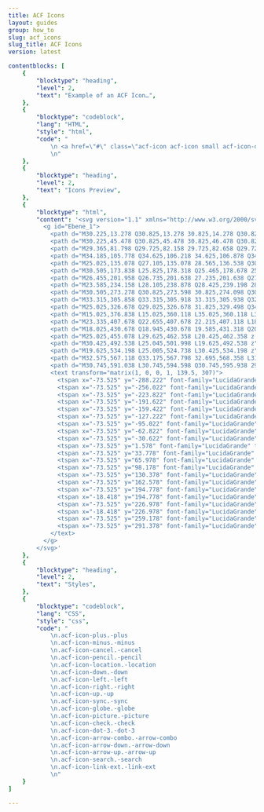 ```yaml
---
title: ACF Icons
layout: guides
group: how_to
slug: acf_icons
slug_title: ACF Icons
version: latest

contentblocks: [
	{
		"blocktype": "heading",
		"level": 2,
		"text": "Example of an ACF Icon…",
	},
	{
		"blocktype": "codeblock",
		"lang": "HTML",
		"style": "html",
		"code": "
			\n <a href=\"#\" class=\"acf-icon acf-icon small acf-icon-down -down\"></a>
			\n"
	},
	{
		"blocktype": "heading",
		"level": 2,
		"text": "Icons Preview",
	},
	{
		"blocktype": "html",
		"content": '<svg version="1.1" xmlns="http://www.w3.org/2000/svg" xmlns:xlink="http://www.w3.org/1999/xlink" x="0" y="0" width="230" height="610" viewBox="0, 0, 230, 610">
		  <g id="Ebene_1">
		    <path d="M30.225,13.278 Q30.825,13.278 30.825,14.278 Q30.825,15.278 30.225,15.278 L26.025,15.278 L26.025,19.478 Q26.025,20.078 25.025,20.078 Q24.025,20.078 24.025,19.478 L24.025,15.278 L19.825,15.278 Q19.225,15.278 19.225,14.278 Q19.225,13.278 19.825,13.278 L24.025,13.278 L24.025,9.078 Q24.025,8.478 25.025,8.478 Q26.025,8.478 26.025,9.078 L26.025,13.278 z" fill="#000000" fill-opacity="0.847"/>
		    <path d="M30.225,45.478 Q30.825,45.478 30.825,46.478 Q30.825,47.478 30.225,47.478 L19.825,47.478 Q19.225,47.478 19.225,46.478 Q19.225,45.478 19.825,45.478 z" fill="#000000" fill-opacity="0.847"/>
		    <path d="M29.365,81.798 Q29.725,82.158 29.725,82.658 Q29.725,83.158 29.365,83.498 Q29.005,83.838 28.505,83.838 Q28.005,83.838 27.645,83.518 L25.005,80.478 L22.365,83.518 Q22.005,83.838 21.505,83.838 Q21.005,83.838 20.645,83.518 Q20.325,83.158 20.325,82.658 Q20.325,82.158 20.645,81.798 L23.405,78.678 L20.645,75.518 Q20.325,75.158 20.325,74.658 Q20.325,74.158 20.645,73.798 Q21.005,73.478 21.505,73.478 Q22.005,73.478 22.365,73.798 L25.005,76.838 L27.645,73.798 Q28.005,73.478 28.505,73.478 Q29.005,73.478 29.365,73.818 Q29.725,74.158 29.725,74.658 Q29.725,75.158 29.365,75.518 L26.605,78.678 z" fill="#000000" fill-opacity="0.847"/>
		    <path d="M34.185,105.778 Q34.625,106.218 34.625,106.878 Q34.625,107.538 34.185,107.978 L22.785,119.378 Q22.345,119.798 21.585,120.138 Q20.825,120.478 20.125,120.478 L15.425,120.478 L15.425,115.798 Q15.425,115.098 15.765,114.318 Q16.105,113.538 16.525,113.118 L27.925,101.718 Q28.385,101.278 29.025,101.278 Q29.665,101.278 30.125,101.718 z M18.305,114.298 L19.605,115.578 L28.225,106.918 L26.945,105.658 z M20.125,118.398 Q20.405,118.398 20.785,118.238 L20.245,117.718 Q19.905,117.398 19.245,116.718 Q18.585,116.038 18.125,115.598 L17.685,115.158 Q17.505,115.578 17.505,115.798 L17.505,117.358 L18.545,118.398 z M21.605,117.598 L30.245,108.958 L28.985,107.678 L20.325,116.298 z M30.985,108.218 L32.325,106.878 L29.025,103.578 L27.685,104.898 z" fill="#000000" fill-opacity="0.847"/>
		    <path d="M25.025,135.078 Q27.105,135.078 28.565,136.538 Q30.025,137.998 30.025,140.098 Q30.025,142.198 28.785,144.938 Q27.545,147.678 26.265,149.398 L25.025,151.078 Q24.825,150.838 24.485,150.378 Q24.145,149.918 23.285,148.598 Q22.425,147.278 21.765,145.998 Q21.105,144.718 20.565,143.058 Q20.025,141.398 20.025,140.078 Q20.025,137.998 21.485,136.538 Q22.945,135.078 25.025,135.078 z M25.025,142.838 Q26.145,142.838 26.945,142.038 Q27.745,141.238 27.745,140.118 Q27.745,138.998 26.945,138.218 Q26.145,137.438 25.025,137.438 Q23.905,137.438 23.125,138.218 Q22.345,138.998 22.345,140.118 Q22.345,141.238 23.125,142.038 Q23.905,142.838 25.025,142.838 z" fill="#000000" fill-opacity="0.847"/>
		    <path d="M30.505,173.838 L25.825,178.318 Q25.465,178.678 25.025,178.678 Q24.585,178.678 24.225,178.318 L19.545,173.838 Q19.225,173.518 19.225,173.018 Q19.225,172.518 19.545,172.198 Q20.305,171.438 21.105,172.198 L25.025,175.958 L28.945,172.198 Q29.745,171.438 30.505,172.198 Q30.825,172.518 30.825,173.018 Q30.825,173.518 30.505,173.838 z" fill="#000000" fill-opacity="0.847"/>
		    <path d="M26.455,201.958 Q26.735,201.638 27.235,201.638 Q27.735,201.638 28.055,201.958 Q28.815,202.678 28.055,203.558 L24.335,207.478 L28.055,211.358 Q28.815,212.238 28.055,212.958 Q27.735,213.278 27.255,213.278 Q26.775,213.278 26.455,212.958 L21.935,208.238 Q21.615,207.918 21.615,207.458 Q21.615,206.998 21.935,206.678 Q26.055,202.398 26.455,201.958 z" fill="#000000" fill-opacity="0.847"/>
		    <path d="M23.585,234.158 L28.105,238.878 Q28.425,239.198 28.425,239.658 Q28.425,240.118 28.105,240.438 L23.585,245.158 Q23.265,245.478 22.785,245.478 Q22.305,245.478 21.985,245.158 Q21.265,244.438 21.985,243.558 L25.705,239.678 L21.985,235.758 Q21.265,234.878 21.985,234.158 Q22.305,233.838 22.805,233.838 Q23.305,233.838 23.585,234.158 z" fill="#000000" fill-opacity="0.847"/>
		    <path d="M30.505,273.278 Q30.825,273.598 30.825,274.098 Q30.825,274.598 30.505,274.918 Q29.745,275.678 28.945,274.918 L25.025,271.158 L21.105,274.918 Q20.305,275.678 19.545,274.918 Q19.225,274.598 19.225,274.098 Q19.225,273.598 19.545,273.278 L24.225,268.798 Q24.545,268.478 25.025,268.478 Q25.505,268.478 25.825,268.798 z" fill="#000000" fill-opacity="0.847"/>
		    <path d="M33.315,305.858 Q33.315,305.918 33.315,305.938 Q32.595,308.938 30.315,310.798 Q28.035,312.658 24.975,312.658 Q23.355,312.658 21.835,312.038 Q20.315,311.418 19.115,310.278 L17.675,311.718 Q17.455,311.938 17.175,311.938 Q16.895,311.938 16.675,311.718 Q16.455,311.498 16.455,311.218 L16.455,306.218 Q16.455,305.938 16.675,305.718 Q16.895,305.498 17.175,305.498 L22.175,305.498 Q22.455,305.498 22.675,305.718 Q22.895,305.938 22.875,306.218 Q22.855,306.498 22.675,306.718 L21.135,308.258 Q21.935,308.978 22.935,309.398 Q23.935,309.818 25.035,309.798 Q26.515,309.798 27.815,309.058 Q29.115,308.318 29.895,307.078 Q30.015,306.878 30.495,305.758 Q30.575,305.498 30.815,305.498 L32.955,305.498 Q33.115,305.498 33.215,305.618 Q33.315,305.738 33.315,305.858 z M33.595,296.938 L33.595,301.938 Q33.595,302.218 33.395,302.438 Q33.195,302.658 32.875,302.658 L27.875,302.658 Q27.595,302.658 27.375,302.438 Q27.155,302.218 27.175,301.938 Q27.195,301.658 27.375,301.438 L28.915,299.898 Q27.275,298.358 25.035,298.358 Q23.535,298.358 22.235,299.098 Q20.935,299.838 20.155,301.078 Q20.035,301.278 19.575,302.398 Q19.475,302.658 19.235,302.658 L17.015,302.658 Q16.875,302.658 16.755,302.538 Q16.635,302.418 16.655,302.298 L16.655,302.218 Q17.375,299.218 19.675,297.358 Q21.975,295.498 25.035,295.498 Q26.655,295.498 28.195,296.118 Q29.735,296.738 30.935,297.878 L32.375,296.438 Q32.595,296.218 32.875,296.218 Q33.155,296.218 33.395,296.438 Q33.635,296.658 33.595,296.938 z" fill="#000000" fill-opacity="0.847"/>
		    <path d="M25.025,326.678 Q29.025,326.678 31.825,329.498 Q34.625,332.318 34.625,336.298 Q34.625,340.278 31.825,343.078 Q29.025,345.878 25.045,345.878 Q21.065,345.878 18.245,343.078 Q15.425,340.278 15.425,336.298 Q15.425,332.318 18.245,329.498 Q21.065,326.678 25.025,326.678 z M33.225,336.278 Q33.225,333.638 31.665,331.498 Q30.105,329.358 27.625,328.518 Q27.265,328.998 27.305,329.158 Q27.385,329.918 27.665,330.178 Q27.945,330.438 28.265,330.318 L28.905,330.078 L29.305,330.038 Q29.745,330.518 29.305,330.978 Q28.865,331.438 28.405,332.098 Q27.945,332.758 28.385,333.638 Q29.065,334.918 30.305,334.918 Q30.865,334.958 31.165,335.638 Q31.465,336.318 31.505,336.958 Q31.705,338.558 31.225,339.758 Q30.785,340.638 31.505,341.278 Q33.225,339.038 33.225,336.278 z M23.905,328.198 Q21.665,328.478 19.925,329.878 Q18.185,331.278 17.385,333.358 Q17.505,333.358 17.825,333.398 L18.385,333.458 Q18.625,333.478 18.905,333.538 Q19.185,333.598 19.385,333.698 Q19.585,333.798 19.625,333.958 Q19.705,334.198 19.345,334.858 Q18.985,335.518 18.985,336.098 Q18.985,336.678 19.745,337.198 Q20.505,337.718 20.505,338.118 Q20.505,338.678 20.665,339.478 Q20.825,340.278 20.825,340.358 Q20.825,340.598 21.545,341.438 Q22.265,342.278 22.585,342.278 Q22.785,342.278 22.805,341.838 Q22.825,341.398 22.765,340.758 Q22.705,340.118 22.705,339.958 Q22.705,339.318 22.965,338.478 Q23.225,337.638 24.165,337.078 Q25.105,336.518 25.265,336.158 Q25.585,335.478 25.445,334.938 Q25.305,334.398 25.105,334.078 Q24.905,333.758 24.425,333.518 Q23.945,333.278 23.605,333.178 Q23.265,333.078 22.865,332.998 Q22.465,332.918 22.425,332.918 Q22.105,332.798 21.585,332.778 Q21.065,332.758 20.865,332.838 Q20.665,332.918 20.325,332.618 Q19.985,332.318 19.985,332.038 Q19.985,331.838 20.285,331.498 Q20.585,331.158 20.985,330.758 Q21.385,330.358 21.545,330.158 Q21.705,329.878 21.885,329.738 Q22.065,329.598 22.325,329.418 Q22.585,329.238 22.865,328.998 Q22.945,328.918 23.365,328.658 Q23.785,328.398 23.905,328.198 z M22.465,344.078 Q23.785,344.478 25.025,344.478 Q27.585,344.478 29.545,343.118 Q29.025,342.238 27.185,342.438 Q26.705,342.478 25.885,342.778 L24.945,343.118 Q23.465,343.438 23.425,343.438 Q23.185,343.478 22.905,343.718 Q22.625,343.958 22.465,344.078 z" fill="#000000" fill-opacity="0.847"/>
		    <path d="M15.025,376.838 L15.025,360.118 L35.025,360.118 L35.025,376.838 z M16.545,375.278 L33.505,375.278 L33.505,361.678 L16.545,361.678 z M18.345,373.678 L18.345,372.498 L21.345,368.598 L23.385,370.318 L27.245,364.498 L31.705,369.058 L31.705,373.678 z M18.345,365.358 Q18.345,364.618 18.825,364.118 Q19.305,363.618 20.065,363.638 Q20.725,363.638 21.225,364.118 Q21.725,364.598 21.705,365.358 Q21.705,366.018 21.225,366.498 Q20.745,366.978 20.065,366.998 Q19.325,366.998 18.825,366.498 Q18.325,365.998 18.345,365.358 z" fill="#000000" fill-opacity="0.847"/>
		    <path d="M23.335,407.678 Q22.655,407.678 22.215,407.118 L18.615,402.398 Q18.295,401.918 18.375,401.358 Q18.455,400.798 18.895,400.438 Q19.335,400.078 19.915,400.158 Q20.495,400.238 20.855,400.718 L23.215,403.798 L29.135,394.318 Q29.455,393.838 29.995,393.718 Q30.535,393.598 31.055,393.878 Q31.535,394.198 31.655,394.738 Q31.775,395.278 31.495,395.798 L24.495,406.998 Q24.095,407.638 23.375,407.638 z" fill="#000000" fill-opacity="0.847"/>
		    <path d="M18.025,430.678 Q18.945,430.678 19.585,431.318 Q20.225,431.958 20.225,432.858 Q20.225,433.758 19.585,434.418 Q18.945,435.078 18.025,435.078 Q17.105,435.078 16.465,434.418 Q15.825,433.758 15.825,432.858 Q15.825,431.958 16.465,431.318 Q17.105,430.678 18.025,430.678 z M25.025,430.678 Q25.945,430.678 26.585,431.318 Q27.225,431.958 27.225,432.858 Q27.225,433.758 26.565,434.418 Q25.905,435.078 25.025,435.078 Q24.145,435.078 23.485,434.418 Q22.825,433.758 22.825,432.858 Q22.825,431.958 23.465,431.318 Q24.105,430.678 25.025,430.678 z M32.025,430.678 Q32.945,430.678 33.585,431.318 Q34.225,431.958 34.225,432.858 Q34.225,433.758 33.585,434.418 Q32.945,435.078 32.025,435.078 Q31.105,435.078 30.465,434.418 Q29.825,433.758 29.825,432.858 Q29.825,431.958 30.465,431.318 Q31.105,430.678 32.025,430.678 z" fill="#000000" fill-opacity="0.847"/>
		    <path d="M25.025,455.078 L29.625,462.358 L20.425,462.358 z M25.025,475.078 L20.425,467.758 L29.625,467.758 z" fill="#000000" fill-opacity="0.847"/>
		    <path d="M30.425,492.538 L25.045,501.998 L19.625,492.538 z" fill="#000000" fill-opacity="0.847"/>
		    <path d="M19.625,534.198 L25.005,524.738 L30.425,534.198 z" fill="#000000" fill-opacity="0.847"/>
		    <path d="M32.575,567.118 Q33.175,567.798 32.695,568.358 L31.775,569.278 Q31.055,569.918 30.415,569.278 L26.615,565.478 Q25.135,566.318 23.495,566.318 Q20.935,566.318 19.035,564.418 Q17.135,562.518 17.135,559.958 Q17.135,557.398 18.935,555.578 Q20.735,553.758 23.295,553.758 Q25.855,553.758 27.775,555.658 Q29.695,557.558 29.695,560.118 Q29.695,561.878 28.775,563.358 z M19.015,559.958 Q19.015,561.718 20.375,563.078 Q21.735,564.438 23.495,564.438 Q25.255,564.438 26.515,563.178 Q27.775,561.918 27.775,560.138 Q27.775,558.358 26.415,557.018 Q25.055,555.678 23.295,555.678 Q21.535,555.678 20.275,556.938 Q19.015,558.198 19.015,559.958 z" fill="#000000" fill-opacity="0.847"/>
		    <path d="M30.745,591.038 L30.745,594.598 Q30.745,595.938 29.805,596.878 Q28.865,597.818 27.525,597.818 L18.245,597.818 Q16.905,597.818 15.965,596.878 Q15.025,595.938 15.025,594.598 L15.025,585.318 Q15.025,583.998 15.965,583.058 Q16.905,582.118 18.245,582.098 L26.105,582.098 Q26.245,582.098 26.345,582.198 Q26.445,582.298 26.445,582.458 L26.445,583.178 Q26.445,583.338 26.345,583.438 Q26.245,583.538 26.105,583.538 L18.245,583.538 Q17.505,583.538 16.985,584.058 Q16.465,584.578 16.445,585.318 L16.445,594.598 Q16.445,595.338 16.985,595.858 Q17.525,596.378 18.245,596.398 L27.525,596.398 Q28.265,596.398 28.785,595.858 Q29.305,595.318 29.305,594.598 L29.305,591.038 Q29.305,590.878 29.405,590.778 Q29.505,590.678 29.665,590.678 L30.385,590.678 Q30.545,590.678 30.645,590.778 Q30.745,590.878 30.745,591.038 z M35.025,581.398 L35.025,587.098 Q35.025,587.398 34.805,587.598 Q34.585,587.798 34.305,587.818 Q34.025,587.838 33.805,587.598 L31.845,585.638 L24.565,592.918 Q24.465,593.038 24.305,593.038 Q24.145,593.038 24.065,592.918 L22.785,591.638 Q22.665,591.538 22.665,591.398 Q22.665,591.258 22.785,591.138 L30.065,583.858 L28.105,581.898 Q27.885,581.678 27.885,581.398 Q27.885,581.118 28.105,580.898 Q28.325,580.678 28.605,580.678 L34.305,580.678 Q34.605,580.678 34.805,580.898 Q35.005,581.118 35.025,581.398 z" fill="#000000" fill-opacity="0.847"/>
		    <text transform="matrix(1, 0, 0, 1, 139.5, 307)">
		      <tspan x="-73.525" y="-288.222" font-family="LucidaGrande" font-size="20" fill="#000000" fill-opacity="0.847">plus</tspan>
		      <tspan x="-73.525" y="-256.022" font-family="LucidaGrande" font-size="20" fill="#000000" fill-opacity="0.847">minus</tspan>
		      <tspan x="-73.525" y="-223.822" font-family="LucidaGrande" font-size="20" fill="#000000" fill-opacity="0.847">cancel</tspan>
		      <tspan x="-73.525" y="-191.622" font-family="LucidaGrande" font-size="20" fill="#000000" fill-opacity="0.847">pencil</tspan>
		      <tspan x="-73.525" y="-159.422" font-family="LucidaGrande" font-size="20" fill="#000000" fill-opacity="0.847">location</tspan>
		      <tspan x="-73.525" y="-127.222" font-family="LucidaGrande" font-size="20" fill="#000000" fill-opacity="0.847">down</tspan>
		      <tspan x="-73.525" y="-95.022" font-family="LucidaGrande" font-size="20" fill="#000000" fill-opacity="0.847">left</tspan>
		      <tspan x="-73.525" y="-62.822" font-family="LucidaGrande" font-size="20" fill="#000000" fill-opacity="0.847">right</tspan>
		      <tspan x="-73.525" y="-30.622" font-family="LucidaGrande" font-size="20" fill="#000000" fill-opacity="0.847">up</tspan>
		      <tspan x="-73.525" y="1.578" font-family="LucidaGrande" font-size="20" fill="#000000" fill-opacity="0.847">sync</tspan>
		      <tspan x="-73.525" y="33.778" font-family="LucidaGrande" font-size="20" fill="#000000" fill-opacity="0.847">globe</tspan>
		      <tspan x="-73.525" y="65.978" font-family="LucidaGrande" font-size="20" fill="#000000" fill-opacity="0.847">picture</tspan>
		      <tspan x="-73.525" y="98.178" font-family="LucidaGrande" font-size="20" fill="#000000" fill-opacity="0.847">check</tspan>
		      <tspan x="-73.525" y="130.378" font-family="LucidaGrande" font-size="20" fill="#000000" fill-opacity="0.847">dot-3</tspan>
		      <tspan x="-73.525" y="162.578" font-family="LucidaGrande" font-size="20" fill="#000000" fill-opacity="0.847">arrow-combo</tspan>
		      <tspan x="-73.525" y="194.778" font-family="LucidaGrande" font-size="20" fill="#000000" fill-opacity="0.847">arrow</tspan>
		      <tspan x="-18.418" y="194.778" font-family="LucidaGrande" font-size="20" fill="#000000" fill-opacity="0.847">-down</tspan>
		      <tspan x="-73.525" y="226.978" font-family="LucidaGrande" font-size="20" fill="#000000" fill-opacity="0.847">arrow</tspan>
		      <tspan x="-18.418" y="226.978" font-family="LucidaGrande" font-size="20" fill="#000000" fill-opacity="0.847">-up</tspan>
		      <tspan x="-73.525" y="259.178" font-family="LucidaGrande" font-size="20" fill="#000000" fill-opacity="0.847">search</tspan>
		      <tspan x="-73.525" y="291.378" font-family="LucidaGrande" font-size="20" fill="#000000" fill-opacity="0.847">link-ext</tspan>
		    </text>
		  </g>
		</svg>'
	},
	{
		"blocktype": "heading",
		"level": 2,
		"text": "Styles",
	},
	{
		"blocktype": "codeblock",
		"lang": "CSS",
		"style": "css",
		"code": "
			\n.acf-icon-plus.-plus
			\n.acf-icon-minus.-minus
			\n.acf-icon-cancel.-cancel
			\n.acf-icon-pencil.-pencil
			\n.acf-icon-location.-location
			\n.acf-icon-down.-down
			\n.acf-icon-left.-left
			\n.acf-icon-right.-right
			\n.acf-icon-up.-up
			\n.acf-icon-sync.-sync
			\n.acf-icon-globe.-globe
			\n.acf-icon-picture.-picture
			\n.acf-icon-check.-check
			\n.acf-icon-dot-3.-dot-3
			\n.acf-icon-arrow-combo.-arrow-combo
			\n.acf-icon-arrow-down.-arrow-down
			\n.acf-icon-arrow-up.-arrow-up
			\n.acf-icon-search.-search
			\n.acf-icon-link-ext.-link-ext
			\n"
	}
]

---
```


